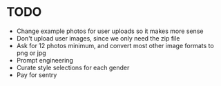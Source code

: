 # TODO

- Change example photos for user uploads so it makes more sense
- Don't upload user images, since we only need the zip file
- Ask for 12 photos minimum, and convert most other image formats to png or jpg
- Prompt engineering
- Curate style selections for each gender
- Pay for sentry
